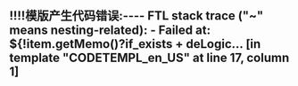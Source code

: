 !!!!模版产生代码错误:----
FTL stack trace ("~" means nesting-related):
	- Failed at: ${!item.getMemo()?if_exists + deLogic...  [in template "CODETEMPL_en_US" at line 17, column 1]
----